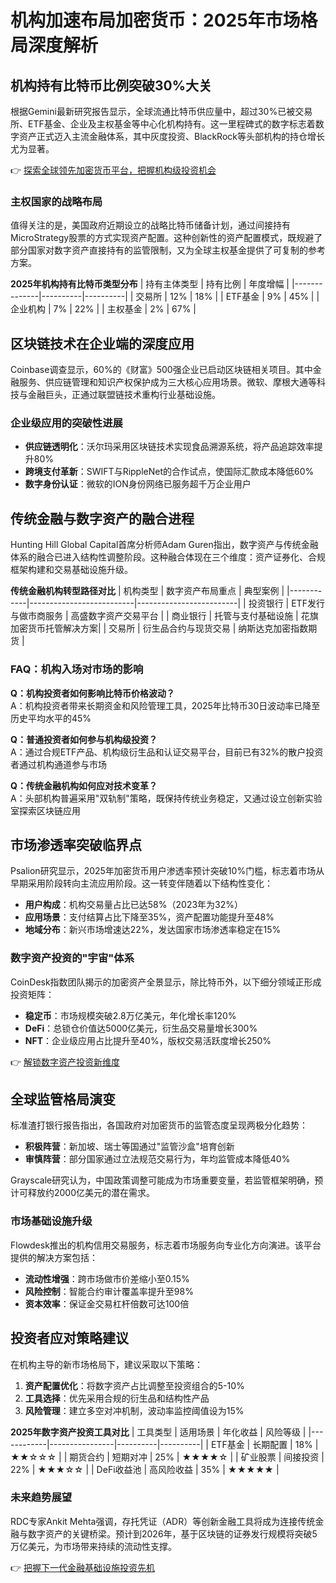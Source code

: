 # 机构加速布局加密货币：2025年市场格局深度解析

## 机构持有比特币比例突破30%大关
根据Gemini最新研究报告显示，全球流通比特币供应量中，超过30%已被交易所、ETF基金、企业及主权基金等中心化机构持有。这一里程碑式的数字标志着数字资产正式迈入主流金融体系，其中灰度投资、BlackRock等头部机构的持仓增长尤为显著。

👉 [探索全球领先加密货币平台，把握机构级投资机会](https://bit.ly/okx_welcome)

### 主权国家的战略布局
值得关注的是，美国政府近期设立的战略比特币储备计划，通过间接持有MicroStrategy股票的方式实现资产配置。这种创新性的资产配置模式，既规避了部分国家对数字资产直接持有的监管限制，又为全球主权基金提供了可复制的参考方案。

**2025年机构持有比特币类型分布**
| 持有主体类型 | 持有比例 | 年度增幅 |
|--------------|----------|----------|
| 交易所       | 12%      | 18%      |
| ETF基金      | 9%       | 45%      |
| 企业机构     | 7%       | 22%      |
| 主权基金     | 2%       | 67%      |

## 区块链技术在企业端的深度应用
Coinbase调查显示，60%的《财富》500强企业已启动区块链相关项目。其中金融服务、供应链管理和知识产权保护成为三大核心应用场景。微软、摩根大通等科技与金融巨头，正通过联盟链技术重构行业基础设施。

### 企业级应用的突破性进展
- **供应链透明化**：沃尔玛采用区块链技术实现食品溯源系统，将产品追踪效率提升80%
- **跨境支付革新**：SWIFT与RippleNet的合作试点，使国际汇款成本降低60%
- **数字身份认证**：微软的ION身份网络已服务超千万企业用户

## 传统金融与数字资产的融合进程
Hunting Hill Global Capital首席分析师Adam Guren指出，数字资产与传统金融体系的融合已进入结构性调整阶段。这种融合体现在三个维度：资产证券化、合规框架构建和交易基础设施升级。

**传统金融机构转型路径对比**
| 机构类型   | 数字资产布局重点         | 典型案例                |
|------------|--------------------------|-------------------------|
| 投资银行   | ETF发行与做市商服务      | 高盛数字资产交易平台    |
| 商业银行   | 托管与支付基础设施       | 花旗加密货币托管解决方案|
| 交易所     | 衍生品合约与现货交易     | 纳斯达克加密指数期货    |

### FAQ：机构入场对市场的影响
**Q：机构投资者如何影响比特币价格波动？**  
A：机构投资者带来长期资金和风险管理工具，2025年比特币30日波动率已降至历史平均水平的45%

**Q：普通投资者如何参与机构级投资？**  
A：通过合规ETF产品、机构级衍生品和认证交易平台，目前已有32%的散户投资者通过机构通道参与市场

**Q：传统金融机构如何应对技术变革？**  
A：头部机构普遍采用"双轨制"策略，既保持传统业务稳定，又通过设立创新实验室探索区块链应用

## 市场渗透率突破临界点
Psalion研究显示，2025年加密货币用户渗透率预计突破10%门槛，标志着市场从早期采用阶段转向主流应用阶段。这一转变伴随着以下结构性变化：
- **用户构成**：机构交易量占比已达58%（2023年为32%）
- **应用场景**：支付结算占比下降至35%，资产配置功能提升至48%
- **地域分布**：新兴市场增速达22%，发达国家市场渗透率稳定在15%

### 数字资产投资的"宇宙"体系
CoinDesk指数团队揭示的加密资产全景显示，除比特币外，以下细分领域正形成投资矩阵：
- **稳定币**：市场规模突破2.8万亿美元，年化增长率120%
- **DeFi**：总锁仓价值达5000亿美元，衍生品交易量增长300%
- **NFT**：企业级应用占比提升至40%，版权交易活跃度增长250%

👉 [解锁数字资产投资新维度](https://bit.ly/okx_welcome)

## 全球监管格局演变
标准渣打银行报告指出，各国政府对加密货币的监管态度呈现两极分化趋势：
- **积极阵营**：新加坡、瑞士等国通过"监管沙盒"培育创新
- **审慎阵营**：部分国家通过立法规范交易行为，年均监管成本降低40%

Grayscale研究认为，中国政策调整可能成为市场重要变量，若监管框架明确，预计可释放约2000亿美元的潜在需求。

### 市场基础设施升级
Flowdesk推出的机构信用交易服务，标志着市场服务向专业化方向演进。该平台提供的解决方案包括：
- **流动性增强**：跨市场做市价差缩小至0.15%
- **风险控制**：智能合约审计覆盖率提升至98%
- **资本效率**：保证金交易杠杆倍数可达100倍

## 投资者应对策略建议
在机构主导的新市场格局下，建议采取以下策略：
1. **资产配置优化**：将数字资产占比调整至投资组合的5-10%
2. **工具选择**：优先采用合规的衍生品和结构性产品
3. **风险管理**：建立多空对冲机制，波动率监控阈值设为15%

**2025年数字资产投资工具对比**
| 工具类型   | 适用场景       | 年化收益 | 风险等级 |
|------------|----------------|----------|----------|
| ETF基金    | 长期配置       | 18%      | ★★☆☆☆    |
| 期货合约   | 短期对冲       | 25%      | ★★★★☆    |
| 矿业股票   | 间接投资       | 22%      | ★★★☆☆    |
| DeFi收益池 | 高风险收益     | 35%      | ★★★★★    |

### 未来趋势展望
RDC专家Ankit Mehta强调，存托凭证（ADR）等创新金融工具将成为连接传统金融与数字资产的关键桥梁。预计到2026年，基于区块链的证券发行规模将突破5万亿美元，为市场带来持续的流动性支撑。

👉 [把握下一代金融基础设施投资先机](https://bit.ly/okx_welcome)